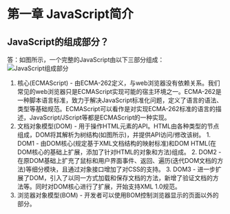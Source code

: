 # 第一章 JavaScript简介

## JavaScript的组成部分？  
答：如图所示，一个完整的JavaScript由以下三部分组成：  
  ![JavaScript组成部分](../../res/pic/1_1.jpg)
  1. 核心(ECMAScript) - 由ECMA-262定义，与web浏览器没有依赖关系。我们常见的web浏览器只是ECMAScript实现可能的宿主环境之一。ECMA-262是一种脚本语言标准，致力于解决JavaScript标准化问题，定义了语言的语法、类型等基础规范。ECMAScript可以看作是对实现ECMA-262标准的语言的描述，JavaScript/JScript等都是ECMAScript的一种实现。
  2. 文档对象模型(DOM) - 用于操作HTML元素的API。HTML由各种类型的节点组成，DOM将其解析为树结构(如图所示)，并提供API访问/修改该树。
    1. DOM1 - 由DOM核心(规定基于XML文档结构的映射标准)和DOM HTML(在DOM核心的基础上扩展，添加了针对HTML的对象和方法)组成。
    2. DOM2 - 在原DOM基础上扩充了鼠标和用户界面事件、返回、遍历(迭代DOM文档的方法)等细分模块，且通过对象接口增加了对CSS的支持。
    3. DOM3 - 进一步扩展了DOM，引入了以同一方式加载和保存文档的方法，新增了验证文档的方法等。同时对DOM核心进行了扩展，开始支持XML 1.0规范。
  3. 浏览器对象模型(BOM) - 开发者可以使用BOM控制浏览器显示的页面以外的部分。